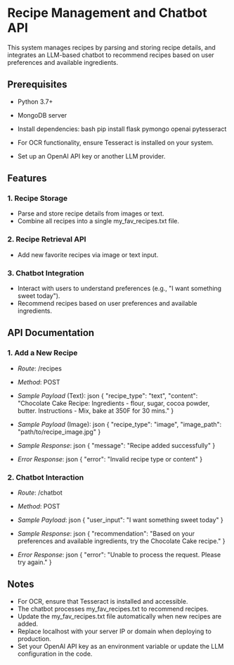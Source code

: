 # Recipe Management and Chatbot API

This system manages recipes by parsing and storing recipe details, and integrates an LLM-based chatbot to recommend recipes based on user preferences and available ingredients.

## Prerequisites

- Python 3.7+
- MongoDB server
- Install dependencies:
  bash
  pip install flask pymongo openai pytesseract
  
- For OCR functionality, ensure Tesseract is installed on your system.
- Set up an OpenAI API key or another LLM provider.

## Features

### 1. Recipe Storage
- Parse and store recipe details from images or text.
- Combine all recipes into a single my_fav_recipes.txt file.

### 2. Recipe Retrieval API
- Add new favorite recipes via image or text input.

### 3. Chatbot Integration
- Interact with users to understand preferences (e.g., "I want something sweet today").
- Recommend recipes based on user preferences and available ingredients.

## API Documentation

### 1. Add a New Recipe
- *Route*: /recipes
- *Method*: POST
- *Sample Payload* (Text):
  json
  {
    "recipe_type": "text",
    "content": "Chocolate Cake Recipe: Ingredients - flour, sugar, cocoa powder, butter. Instructions - Mix, bake at 350F for 30 mins."
  }
  
- *Sample Payload* (Image):
  json
  {
    "recipe_type": "image",
    "image_path": "path/to/recipe_image.jpg"
  }
  
- *Sample Response*:
  json
  {
    "message": "Recipe added successfully"
  }
  
- *Error Response*:
  json
  {
    "error": "Invalid recipe type or content"
  }
  

### 2. Chatbot Interaction
- *Route*: /chatbot
- *Method*: POST
- *Sample Payload*:
  json
  {
    "user_input": "I want something sweet today"
  }
  
- *Sample Response*:
  json
  {
    "recommendation": "Based on your preferences and available ingredients, try the Chocolate Cake recipe."
  }
  
- *Error Response*:
  json
  {
    "error": "Unable to process the request. Please try again."
  }
  

## Notes

- For OCR, ensure that Tesseract is installed and accessible.
- The chatbot processes my_fav_recipes.txt to recommend recipes.
- Update the my_fav_recipes.txt file automatically when new recipes are added.
- Replace localhost with your server IP or domain when deploying to production.
- Set your OpenAI API key as an environment variable or update the LLM configuration in the code.
